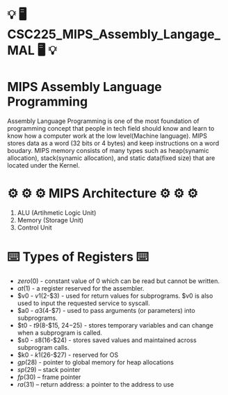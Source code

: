 # 💡 🖥️ CSC225_MIPS_Assembly_Langage_MAL 🖥️ 💡
# MIPS Assembly Language Programming 
Assembly Language Programming is one of the most foundation of programming concept that people in tech field should know and learn to know how a computer work at the low level(Machine language). MIPS stores data as a word (32 bits or 4 bytes) and keep instructions on a word boudary. MIPS memory consists of many types such as heap(synamic allocation), stack(synamic allocation), and static data(fixed size) that are located under the Kernel.
# ⚙️ ⚙️ ⚙️ MIPS Architecture ⚙️ ⚙️ ⚙️ 
1. ALU (Artihmetic Logic Unit)
2. Memory (Storage Unit)
3. Control Unit
# ⌨️ Types of Registers ⌨️
- $zero ($0) - constant value of 0 which can be read but cannot be written.
- $at ($1) - a register reserved for the assembler.
- $v0 - $v1 ($2-$3) - used for return values for subprograms. $v0 is also used to input the requested service to syscall.
- $a0 - $a3 ($4-$7) - used to pass arguments (or parameters) into subprograms.
- $t0 - $t9 ($8-$15, $24-$25) - stores temporary variables and can change when a subprogram is called.
- $s0 - $s8 ($16-$24) - stores saved values and maintained across subprogram calls.
- $k0 - $k1 ($26-$27) - reserved for OS
- $gp ($28) - pointer to global memory for heap allocations
- $sp ($29) – stack pointer
- $fp ($30) – frame pointer
- $ra ($31) – return address: a pointer to the address to use
